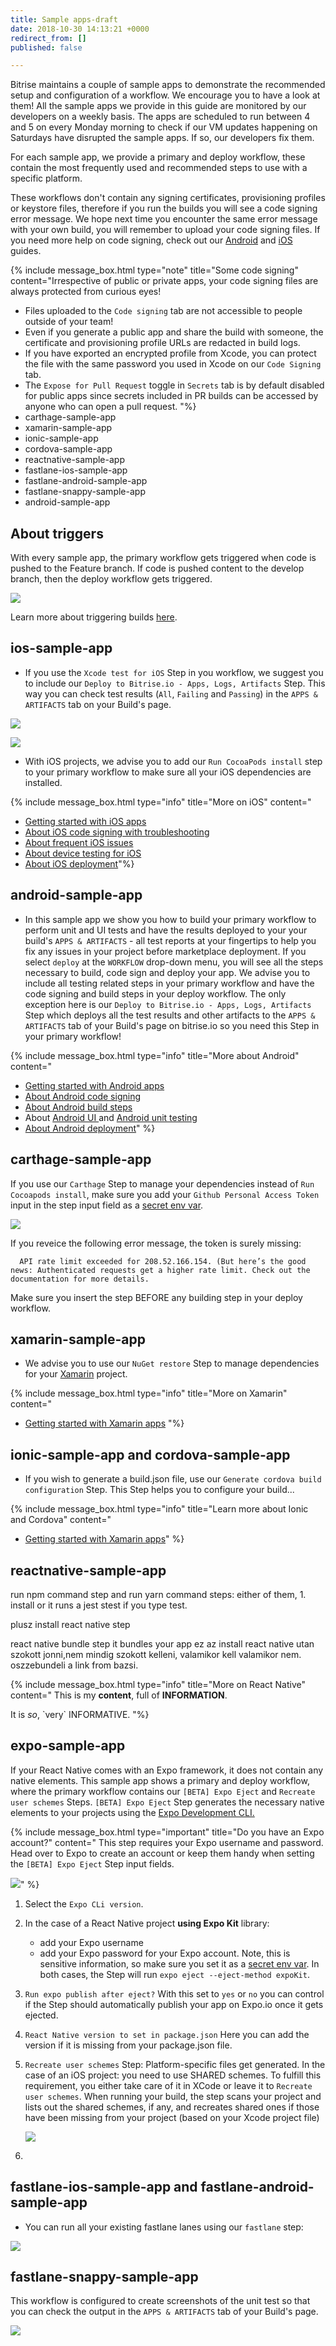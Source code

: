 ```yaml
---
title: Sample apps-draft
date: 2018-10-30 14:13:21 +0000
redirect_from: []
published: false

---
```

Bitrise maintains a couple of sample apps to demonstrate the recommended setup and configuration of a workflow. We encourage you to have a look at them! All the sample apps we provide in this guide are monitored by our developers on a weekly basis. The apps are scheduled to run between 4 and 5 on every Monday morning to check if our VM updates happening on Saturdays have disrupted the sample apps. If so, our developers fix them.

For each sample app, we provide a primary and deploy workflow, these contain the most frequently used and recommended steps to use with a specific platform.

These workflows don't contain any signing certificates, provisioning profiles or keystore files, therefore if you run the builds you will see a code signing error message. We hope next time you encounter the same error message with your own build, you will remember to upload your code signing files. If you need more help on code signing, check out our [Android](/code-signing/android-code-signing/android-code-signing-procedures/) and [iOS](/code-signing/ios-code-signing/code-signing/) guides.

{% include message_box.html type="note" title="Some  code signing" content="Irrespective of public or private apps, your code signing files are always protected from curious eyes!

* Files uploaded to the `Code signing` tab are not accessible to people outside of your team!
* Even if you generate a public app and share the build with someone, the certificate and provisioning profile URLs are redacted in build logs.
* If you have exported an encrypted profile from Xcode, you can protect the file with the same password you used in Xcode on our `Code Signing` tab. 
* The `Expose for Pull Request` toggle in `Secrets` tab is by default disabled for public apps since secrets included in PR builds can be accessed by anyone who can open a pull request. "%}
* carthage-sample-app
* xamarin-sample-app
* ionic-sample-app
* cordova-sample-app
* reactnative-sample-app
* fastlane-ios-sample-app
* fastlane-android-sample-app
* fastlane-snappy-sample-app
* android-sample-app

## About triggers

With every sample app, the primary workflow gets triggered when code is pushed to the Feature branch. If code is pushed content to the develop branch, then the deploy workflow gets triggered.

![](/img/triggers-sample-app.png)

Learn more about triggering builds [here](/builds/triggering-builds/triggering-builds/).

## ios-sample-app

* If you use the `Xcode test for iOS` Step in you workflow, we suggest you to include our `Deploy to Bitrise.io - Apps, Logs, Artifacts` Step. This way you can check test results (`All`, `Failing` and `Passing`) in the `APPS & ARTIFACTS` tab on your Build's page.

![](/img/sample-app-ios.png)

![](/img/xcode-test-results.png)

* With iOS projects, we advise you to add our `Run CocoaPods install` step to your primary workflow to make sure all your iOS dependencies are installed.

{% include message_box.html type="info" title="More on iOS" content="

* [Getting started with iOS apps](/getting-started/getting-started-with-ios-apps/)
* [About iOS code signing with troubleshooting](/code-signing/ios-code-signing/code-signing/)
* [About frequent iOS issues](/troubleshooting/frequent-ios-issues/)
* [About device testing for iOS](/testing/device-testing-for-ios/)
* [About iOS deployment](/deploy/ios-deploy/introduction-to-deploying-ios-apps/)"%}

## android-sample-app

* In this sample app we show you how to build your primary workflow to perform unit and UI tests and have the results deployed to your your build's `APPS & ARTIFACTS` - all test reports at your fingertips to help you fix any issues in your project before marketplace deployment. If you select `deploy` at the `WORKFLOW` drop-down menu, you will see all the steps necessary to build, code sign and deploy your app. We advise you to include all testing related steps in your primary workflow and have the code signing and build steps in your deploy workflow. The only exception here is our `Deploy to Bitrise.io - Apps, Logs, Artifacts` Step which deploys all the test results and other artifacts to the `APPS & ARTIFACTS` tab of your Build's page on bitrise.io so you need this Step in your primary workflow!

{% include message_box.html type="info" title="More about Android" content="

* [Getting started with Android apps](/getting-started/getting-started-with-android-apps/)
* [About Android code signing](/code-signing/android-code-signing/android-code-signing-procedures/)
* [About Android build steps](/tips-and-tricks/android-tips-and-tricks/)
* About [Android UI ](/testing/device-testing-for-android/)and [Android unit testing](/testing/android-run-a-unit-test/)
* [About Android deployment](/deploy/android-deploy/deploying-android-apps/)" %}

## carthage-sample-app

If you use our `Carthage` Step to manage your dependencies instead of `Run Cocoapods install`, make sure you add your `Github Personal Access Token` input in the step input field as a [secret env var](/builds/env-vars-secret-env-vars/#about-secrets).

![](/img/carthage.png)

If you reveice the following error message, the token is surely missing:

      API rate limit exceeded for 208.52.166.154. (But here’s the good news: Authenticated requests get a higher rate limit. Check out the documentation for more details.

Make sure you insert the step BEFORE any building step in your deploy workflow.

## xamarin-sample-app

* We advise you to use our `NuGet restore` Step to manage dependencies for your [Xamarin](/getting-started/getting-started-with-xamarin-apps/) project.

{% include message_box.html type="info" title="More on Xamarin" content="

* [Getting started with Xamarin apps](/getting-started/getting-started-with-xamarin-apps/) "%}

## ionic-sample-app and cordova-sample-app

* If you wish to generate a build.json file, use our `Generate cordova build configuration` Step. This Step helps you to configure your build...

{% include message_box.html type="info" title="Learn more about Ionic and Cordova" content="

* [Getting started with Xamarin apps](/getting-started/getting-started-with-ionic-cordova-apps/)" %}

## reactnative-sample-app

run npm command step and run yarn command steps:  either of them, 1. install or it runs a jest stest if you type test.

plusz install react native step

react native bundle step it bundles your app ez az install react native utan szokott jonni,nem mindig szokott kelleni, valamikor kell valamikor nem. oszzebundeli a link from bazsi.

{% include message_box.html type="info" title="More on React Native" content="
This is my **content**, full of **INFORMATION**.

It is _so_, \`very\` INFORMATIVE.
"%}

## expo-sample-app

If your React Native comes with an Expo framework, it does not contain any native elements. This sample app shows a primary and deploy workflow, where the primary workflow contains our `[BETA] Expo Eject` and `Recreate user schemes` Steps. `[BETA] Expo Eject` Step generates the necessary native elements to your projects using the [Expo Development CLI.](https://docs.expo.io/versions/latest/introduction/installation#local-development-tool-expo-cli)

{% include message_box.html type="important" title="Do you have an Expo account?" content=" This step requires your Expo username and password. Head over to Expo to create an account or keep them handy when setting the `[BETA] Expo Eject` Step input fields.

![](/img/expo-eject.png)" %}

1. Select the `Expo CLi version`.
2. In the case of a React Native project **using Expo Kit** library:
   * add your Expo username
   * add your Expo password for your Expo account. Note, this is sensitive information, so make sure you set it as a [secret env var](/builds/env-vars-secret-env-vars/#about-secrets/).
     In both cases, the Step will run `expo eject --eject-method expoKit`.
3. `Run expo publish after eject?` With this set to `yes` or `no` you can control if the Step should automatically publish your app on Expo.io once it gets ejected.
4. `React Native version to set in package.json` Here you can add the version if it is missing from your package.json file.
5. `Recreate user schemes` Step: Platform-specific files get generated. In the case of an iOS project: you need to use SHARED schemes. To fulfill this requirement, you either take care of it in XCode or leave it to `Recreate user schemes`. When running your build, the step scans your project and lists out the shared schemes, if any, and recreates shared ones if those have been missing from your project (based on your Xcode project file)

   ![](/img/recreate=schemes.png)
6. 

## fastlane-ios-sample-app and fastlane-android-sample-app

* You can run all your existing fastlane lanes using our `fastlane` step:

![](/img/fastlane-lane.png)

## fastlane-snappy-sample-app

This workflow is configured to create screenshots of the unit test so that you can check the output in the `APPS & ARTIFACTS` tab of your Build's page.

![](/img/screenshot-snappy.png)
